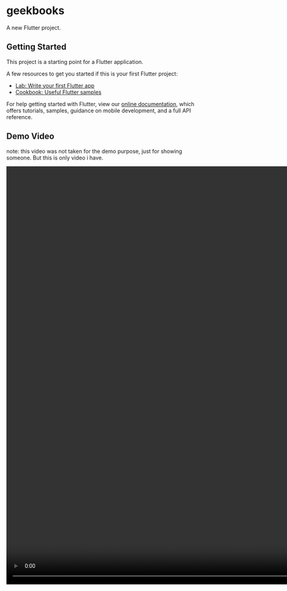 # geekbooks

A new Flutter project.

## Getting Started

This project is a starting point for a Flutter application.

A few resources to get you started if this is your first Flutter project:

- [Lab: Write your first Flutter app](https://flutter.dev/docs/get-started/codelab)
- [Cookbook: Useful Flutter samples](https://flutter.dev/docs/cookbook)

For help getting started with Flutter, view our
[online documentation](https://flutter.dev/docs), which offers tutorials,
samples, guidance on mobile development, and a full API reference.


## Demo Video

note: this video was not taken for the demo purpose, just for showing someone. But this is only video i have.

<video width="1080" height="1090" controls> <source src="Geekbooks-demo.mp4" type="video/mp4"> Your browser does not support the video tag. </video>
